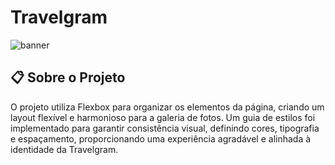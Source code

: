 # Travelgram 

![banner](assets/images/1.jpeg)


## 📋 Sobre o Projeto

O projeto utiliza Flexbox para organizar os elementos da página, criando um layout flexível e harmonioso para a galeria de fotos. Um guia de estilos foi implementado para garantir consistência visual, definindo cores, tipografia e espaçamento, proporcionando uma experiência agradável e alinhada à identidade da Travelgram.